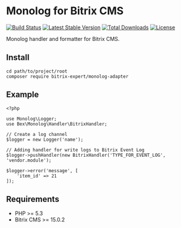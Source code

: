 # Monolog for Bitrix CMS

[![Build Status](https://travis-ci.org/bitrix-expert/monolog-adapter.svg)](https://travis-ci.org/bitrix-expert/monolog-adapter)
[![Latest Stable Version](https://poser.pugx.org/bitrix-expert/monolog-adapter/v/stable)](https://packagist.org/packages/bitrix-expert/monolog-adapter) 
[![Total Downloads](https://poser.pugx.org/bitrix-expert/monolog-adapter/downloads)](https://packagist.org/packages/bitrix-expert/monolog-adapter) 
[![License](https://poser.pugx.org/bitrix-expert/monolog-adapter/license)](https://packagist.org/packages/bitrix-expert/monolog-adapter)

Monolog handler and formatter for Bitrix CMS.

## Install

```
cd path/to/project/root
composer require bitrix-expert/monolog-adapter
```

## Example

```
<?php

use Monolog\Logger;
use Bex\Monolog\Handler\BitrixHandler;

// Create a log channel
$logger = new Logger('name');

// Adding handler for write logs to Bitrix Event Log
$logger->pushHandler(new BitrixHandler('TYPE_FOR_EVENT_LOG', 'vendor.module');

$logger->error('message', [
    'item_id' => 21
]);
```

## Requirements

* PHP >= 5.3
* Bitrix CMS >= 15.0.2